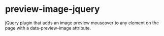 preview-image-jquery
====================

jQuery plugin that adds an image preview mouseover to any element on the page with a data-preview-image attribute.